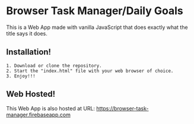 # Browser Task Manager/Daily Goals
This is a Web App made with vanilla JavaScript that does exactly what the title says it does.
## Installation!
```
1. Download or clone the repository.
2. Start the "index.html" file with your web browser of choice.
3. Enjoy!!!
```
## Web Hosted!
This Web App is also hosted at URL: https://browser-task-manager.firebaseapp.com